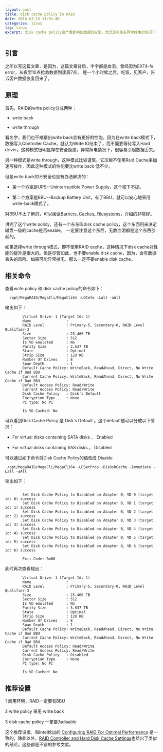 ```yaml
---
layout: post
title: disk cache policy in RAID
date: 2016-03-15 11:51:40
categories: linux
tag: linux
excerpt: disk cache policy会严重影响到数据的安全，尤其是可能有异常掉电的情况下
---
```


引言
-----
之所以写这篇文章，是因为，这篇文章背后，字字都是血泪。曾经因为EXT4-fs error，从夜里10点抢救数据到凌晨7点，
睡一个小时候之后，吃饭，见客户，告诉客户数据恢复回来了。


原理
----
首先，RAID的write policy分成两种：

- write back

- write through

看名字，我们也不难猜出write back会有更好的性能。因为在write back模式下，数据写入Controller Cache，就认为Write IO结束了，而不需要等待写入Hard driver。这种模式很明显存在安全隐患，异常掉电情况下，很容易引起数据丢失。

另一种模式是write through，这种模式比较谨慎，它压根不使用Raid Cache来加速写操作，因此这种模式的性能要比write back 低不少。

但是write back的不安全也是有办法解决的：

- 第一个方案是UPS--Uninterruptible Power Supply，这个按下不提。

- 第二个方案是BBU--Backup Battery Unit，有了BBU，就可以安心地采用write-back模式了。

对BBU不太了解的，可以阅读[Barriers, Caches, Filesystems](https://monolight.cc/2011/06/barriers-caches-filesystems/)，介绍的非常好。


讲完了这个write policy，还有一个东东叫disk cache policy，这个东西用来决定磁盘一级的cache是否enable。
一定要注意这个东西，无数血泪都是这个东西引起的。

如果选择write through模式，即不使用RAID cache，这种情况下disk cache对性能的提升是很大的。但是尽管如此，也不要enable disk cache，因为，会有数据丢失的风险。如果可能异常掉电，那么一定不要enable disk cache。

相关命令
--------
查看write policy 和 disk cache policy的命令如下：

```
  /opt/MegaRAID/MegaCli/MegaCli64 -LDInfo -Lall -aAll
```

输出如下：

```
        Virtual Drive: 1 (Target Id: 1)
        Name                :
        RAID Level          : Primary-5, Secondary-0, RAID Level Qualifier-3
        Size                : 25.466 TB
        Sector Size         : 512
        Is VD emulated      : No
        Parity Size         : 3.637 TB
        State               : Optimal
        Strip Size          : 128 KB
        Number Of Drives    : 8
        Span Depth          : 1
        Default Cache Policy: WriteBack, ReadAhead, Direct, No Write Cache if Bad BBU
        Current Cache Policy: WriteBack, ReadAhead, Direct, No Write Cache if Bad BBU
        Default Access Policy: Read/Write
        Current Access Policy: Read/Write
        Disk Cache Policy   : Disk's Default
        Encryption Type     : None
        PI type: No PI

        Is VD Cached: No
```

可以看到Disk Cache Policy 是 Disk's Default 。这个default值可以分成以下情况：

- For virtual disks containing SATA disks ， Enabled

- For virtual disks containing SAS disks  ， Disabled

可以通过如下命令将Disk Cache Policy的值改成 Disable

```
 /opt/MegaRAID/MegaCli/MegaCli64 -LDSetProp -DisDskCache -Immediate -Lall -aAll
```
输出如下：

```
                                             
        Set Disk Cache Policy to Disabled on Adapter 0, VD 0 (target id: 0) success
        Set Disk Cache Policy to Disabled on Adapter 0, VD 1 (target id: 1) success
        Set Disk Cache Policy to Disabled on Adapter 0, VD 2 (target id: 2) success
        Set Disk Cache Policy to Disabled on Adapter 0, VD 3 (target id: 3) success
        Set Disk Cache Policy to Disabled on Adapter 0, VD 4 (target id: 4) success
        Set Disk Cache Policy to Disabled on Adapter 0, VD 5 (target id: 5) success
        Set Disk Cache Policy to Disabled on Adapter 0, VD 6 (target id: 6) success

        Exit Code: 0x00
```

此时再次查看输出：

```
        Virtual Drive: 1 (Target Id: 1)
        Name                :
        RAID Level          : Primary-5, Secondary-0, RAID Level Qualifier-3
        Size                : 25.466 TB
        Sector Size         : 512
        Is VD emulated      : No
        Parity Size         : 3.637 TB
        State               : Optimal
        Strip Size          : 128 KB
        Number Of Drives    : 8
        Span Depth          : 1
        Default Cache Policy: WriteBack, ReadAhead, Direct, No Write Cache if Bad BBU
        Current Cache Policy: WriteBack, ReadAhead, Direct, No Write Cache if Bad BBU
        Default Access Policy: Read/Write
        Current Access Policy: Read/Write
        Disk Cache Policy   : Disabled
        Encryption Type     : None
        PI type: No PI

        Is VD Cached: No
```



推荐设置
-------
1 商用环境，RAID一定要有BBU

2 write policy 采用 write back

3 disk cache policy 一定要为disable

这个推荐设置，和Intel给出的 [Configuring  RAID For Optimal Performance](http://download.intel.com/support/motherboards/server/sb/configuring_raid_for_optimal_perfromance_11.pdf) 是一致的，除此以外，[RAID Controller and Hard Disk Cache Settings](https://www.thomas-krenn.com/en/wiki/RAID_Controller_and_Hard_Disk_Cache_Settings)也给出了类似的结论。这些都是不错的参考文献。




